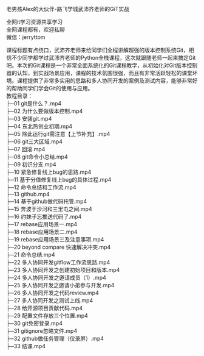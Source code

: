 老男孩Alex的大伙伴-路飞学城武沛齐老师的GiT实战

全网it学习资源共享学习<br>全网课程都有，欢迎私聊<br>微信：jerryttom<br>

课程标题有点绕口，武沛齐老师来给同学们全程讲解超强的版本控制系统Git，相信不少同学都学过武沛齐老师的Python全栈课程，这次就跟随老师一起来搞定Git吧。本次的Git课程是一个非常全面系统化的Git课程教学，从初始化对Git版本控制器的认知，到实战场景应用，课程的技术氛围很强，而且有非常活跃轻松的课堂环境。课程提供了非常多实用的思路和多人协同开发的案例及测试内容，能够非常好的帮助同学们学会Git的使用与应用。<br> 教程目录：<br> ├─01 git是什么？.mp4<br> ├─02 为什么要做版本控制.mp4<br> ├─03 安装git.mp4<br> ├─04 东北热创业初期.mp4<br> ├─05 除此运行git需注意【上节补充】.mp4<br> ├─06 git三大区域.mp4<br> ├─07 回滚.mp4<br> ├─08 git命令小总结.mp4<br> ├─09 初识分支.mp4<br> ├─10 紧急修复线上bug的思路.mp4<br> ├─11 基于分值修复线上bug的具体过程.mp4<br> ├─12 命令总结和工作流.mp4<br> ├─13 github.mp4<br> ├─14 基于github做代码托管.mp4<br> ├─15 奔波于沙河和三里屯之间.mp4<br> ├─16 约妹子忘推送代码了.mp4<br> ├─17 rebase应用场景一.mp4<br> ├─18 rebase应用场景二.mp4<br> ├─19 rebase应用场景三及注意事项.mp4<br> ├─20 beyond compare 快速解决冲突.mp4<br> ├─21 命令总结.mp4<br> ├─22 多人协同开发gitflow工作流思路.mp4<br> ├─23 多人协同开发之创建初始项目和版本.mp4<br> ├─24 多人协同开发之邀请成员（1）.mp4<br> ├─25 多人协同开发之邀请小弟参与开发.mp4<br> ├─26 多人协同开发之代码review.mp4<br> ├─27 多人协同开发之测试上线.mp4<br> ├─28 给开源项目贡献代码.mp4<br> ├─29 配置文件存放三个位置.mp4<br> ├─30 git免密登录.mp4<br> ├─31 gitignore忽略文件.mp4<br> ├─32 github做任务管理（仅录屏）.mp4<br> ├─33 结课.mp4